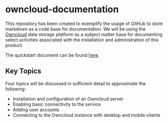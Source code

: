 # owncloud-documentation

This repository has been created to exemplify the usage of GitHub to store markdown as a code base for documentation. We will be using the [Owncloud](https://owncloud.com/) data storage platform as a subject matter base for documenting select activities associated with the installation and administration of this product.

The quickstart document can be found [here](https://wdclayton.github.io/owncloud-documentation/quickstart).

## Key Topics

Four topics will be discussed in sufficient detail to approximate the following:

* Installation and configuration of an Owncloud server
* Enabling basic connectivity to the service
* Adding user accounts
* Connecting to the Owncloud instance with desktop and mobile clients
